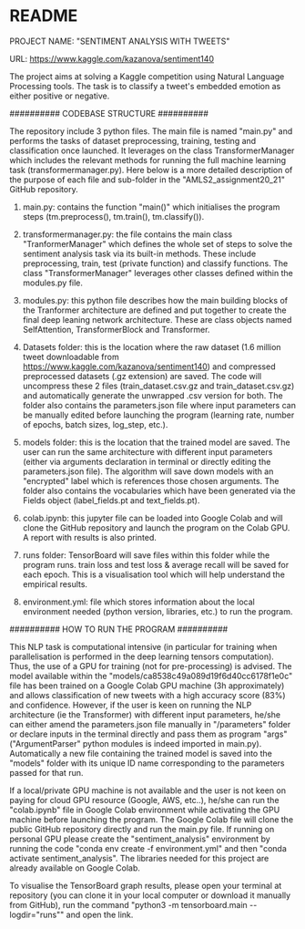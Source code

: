 # README

PROJECT NAME: "SENTIMENT ANALYSIS WITH TWEETS"

URL: https://www.kaggle.com/kazanova/sentiment140

The project aims at solving a Kaggle competition using Natural Language Processing tools. The task is to classify a tweet's embedded emotion as either positive or negative. 

##########          CODEBASE STRUCTURE          ########## 

The repository include 3 python files. The main file is named "main.py" and performs the tasks of dataset preprocessing, training, testing and classification once launched. It leverages on the class TransformerManager which includes the relevant methods for running the full machine learning task (transformermanager.py). Here below is a more detailed description of the purpose of each file and sub-folder in the "AMLS2_assignment20_21" GitHub repository.

1) main.py: contains the function "main()" which initialises the program steps (tm.preprocess(), tm.train(), tm.classify()).

2) transformermanager.py: the file contains the main class "TranformerManager" which defines the whole set of steps to solve the sentiment analysis task via its built-in methods. These include preprocessing, train, test (private function) and classify functions. The class "TransformerManager" leverages other classes defined within the modules.py file.

3) modules.py: this python file describes how the main building blocks of the Tranformer architecture are defined and put together to create the final deep leaning network architecture. These are class objects named SelfAttention, TransformerBlock and Transformer.

4) Datasets folder: this is the location where the raw dataset (1.6 million tweet downloadable from https://www.kaggle.com/kazanova/sentiment140) and compressed preprocessed datasets (.gz extension) are saved. The code will uncompress these 2 files (train_dataset.csv.gz and train_dataset.csv.gz) and automatically generate the unwrapped .csv version for both. The folder also contains the parameters.json file where input parameters can be manually edited before launching the program (learning rate, number of epochs, batch sizes, log_step, etc.).

5) models folder: this is the location that the trained model are saved. The user can run the same architecture with different input parameters (either via arguments declaration in terminal or directly editing the parameters.json file). The algorithm will save down models with an "encrypted" label which is references those chosen arguments. The folder also contains the vocabularies which have been generated via the Fields object (label_fields.pt and text_fields.pt).

6) colab.ipynb: this jupyter file can be loaded into Google Colab and will clone the GitHub repository and launch the program on the Colab GPU. A report with results is also printed.

7) runs folder: TensorBoard will save files within this folder while the program runs. train loss and test loss & average recall will be saved for each epoch. This is a visualisation tool which will help understand the empirical results.

8) environment.yml: file which stores information about the local environment needed (python version, libraries, etc.) to run the program.

##########          HOW TO RUN THE PROGRAM          ##########

This NLP task is computational intensive (in particular for training when parallelisation is performed in the deep learning tensors computation). Thus, the use of a GPU for training (not for pre-processing) is advised. The model available within the "models/ca8538c49a089d19f6d40cc6178f1e0c" file has been trained on a Google Colab GPU machine (3h approximately) and allows classification of new tweets with a high accuracy score (83%) and confidence. However, if the user is keen on running the NLP architecture (ie the Transformer) with different input parameters, he/she can either amend the parameters.json file manually in "/parameters" folder or declare inputs in the terminal directly and pass them as program "args" ("ArgumentParser" python modules is indeed imported in main.py). Automatically a new file containing the trained model is saved into the "models" folder with its unique ID name corresponding to the parameters passed for that run.

If a local/private GPU machine is not available and the user is not keen on paying for cloud GPU resource (Google, AWS, etc..), he/she can run the "colab.ipynb" file in Google Colab environment while activating the GPU machine before launching the program. The Google Colab file will clone the public GitHub repository directly and run the main.py file. If running on personal GPU please create the "sentiment_analysis" environment by running the code "conda env create -f environment.yml" and then "conda activate sentiment_analysis". The libraries needed for this project are already available on Google Colab.

To visualise the TensorBoard graph results, please open your terminal at repository (you can clone it in your local computer or download it manually from GitHub), run the command "python3 -m tensorboard.main --logdir="runs"" and open the link.
